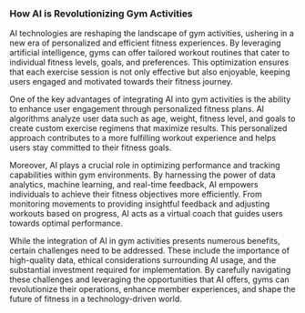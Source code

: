 ### How AI is Revolutionizing Gym Activities

AI technologies are reshaping the landscape of gym activities, ushering in a new era of personalized and efficient fitness experiences. By leveraging artificial intelligence, gyms can offer tailored workout routines that cater to individual fitness levels, goals, and preferences. This optimization ensures that each exercise session is not only effective but also enjoyable, keeping users engaged and motivated towards their fitness journey.

One of the key advantages of integrating AI into gym activities is the ability to enhance user engagement through personalized fitness plans. AI algorithms analyze user data such as age, weight, fitness level, and goals to create custom exercise regimens that maximize results. This personalized approach contributes to a more fulfilling workout experience and helps users stay committed to their fitness goals.

Moreover, AI plays a crucial role in optimizing performance and tracking capabilities within gym environments. By harnessing the power of data analytics, machine learning, and real-time feedback, AI empowers individuals to achieve their fitness objectives more efficiently. From monitoring movements to providing insightful feedback and adjusting workouts based on progress, AI acts as a virtual coach that guides users towards optimal performance.

While the integration of AI in gym activities presents numerous benefits, certain challenges need to be addressed. These include the importance of high-quality data, ethical considerations surrounding AI usage, and the substantial investment required for implementation. By carefully navigating these challenges and leveraging the opportunities that AI offers, gyms can revolutionize their operations, enhance member experiences, and shape the future of fitness in a technology-driven world.